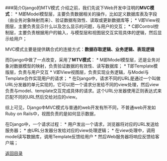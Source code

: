 ###简介Django的MTV模式
介绍之前，我们先说下Web开发中注明的**MVC模式**：
* 
M即Model模型层，主要负责数据相关的操作，比如定义数据库表及字段（由业务对象映射而来）、验证数据有效性、读取或更新数据库等；
* 
V即View视图层，主要负责显示什么以及怎么显示的问题，与用户的交互；
* 
C即Control控制层，主要负责根据用户的输入，与模型层和视图层交互实现具体的逻辑，然后显示给用户；

MVC模式主要是提供耦合式的连接方式：**数据存取逻辑、业务逻辑、表现逻辑**

而Django中做了一点改变，采用了**MTV模式**：
* 
M即Model模型层，还是业务对象对数据模型的映射，负责验证数据的有效性、读写数据库；
* 
T即Template模版层，负责与用户交互
* 
V即View视图层，负责实现业务逻辑，与Model与Template合作实现用户的请求；
* 
在Django中，请求不同的URL是通过一个叫做URL分发器的单元实现的，它可以把一个请求分发给不同的view处理，然后view负责与model、template交互完成具体的请求。这个URL分发器使用正则表达式来匹配不同的URL然后交给对应的view。

综上可见，Django中MVC模式与普通的web开发有所不同，不普通web开发如Ruby on Rails中，视图负责的是如何显示数据，

在Django中，一个请求过程：
* 
用户发出一个请求，浏览器将对应的URL发送给服务器；
* 
由URL分发器分发给对应的view处理逻辑；
* 
在view处理中，调用model读写数据库，调用Template反馈给用户
* 
然后Web服务器将响应反馈给客户端；

[返回目录](README.md)